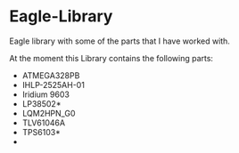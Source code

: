 # Eagle-Library
Eagle library with some of the parts that I have worked with.

At the moment this Library contains the following parts:

 - ATMEGA328PB
 - IHLP-2525AH-01
 - Iridium 9603
 - LP38502*
 - LQM2HPN_G0
 - TLV61046A
 - TPS6103*
 - 

<!--stackedit_data:
eyJoaXN0b3J5IjpbLTEwODM0OTg3MjNdfQ==
-->